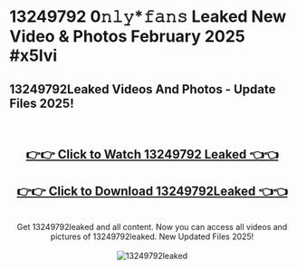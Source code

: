# 13249792 0𝚗𝚕𝚢*𝚏𝚊𝚗𝚜 Leaked New Video & Photos February 2025 #x5lvi

<h2>13249792Leaked Videos And Photos - Update Files 2025!</h2>
<br>
<div align="center">
<h2><a href="https://mediaupload.pro?title=13249792&ref=11F" rel="nofollow">👉👉 Click to Watch 13249792 Leaked 👈👈</a></h2>
<h2><a href="https://mediaupload.pro?title=13249792&ref=11F" rel="nofollow">👉👉 Click to Download 13249792Leaked 👈👈</a></h2>
<br>
Get 13249792leaked and all content. Now you can access all videos and pictures of 13249792leaked. New Updated Files 2025!
<br>
<br>
<a href="https://mediaupload.pro?title=13249792&ref=11F" rel="nofollow" data-target="animated-image.originalLink"><img src="https://i.ibb.co/Gkj2r4b/banner.png" alt="13249792leaked" style="max-width: 100%; display: inline-block;" data-target="animated-image.originalImage"></a>
</div>
<br>

